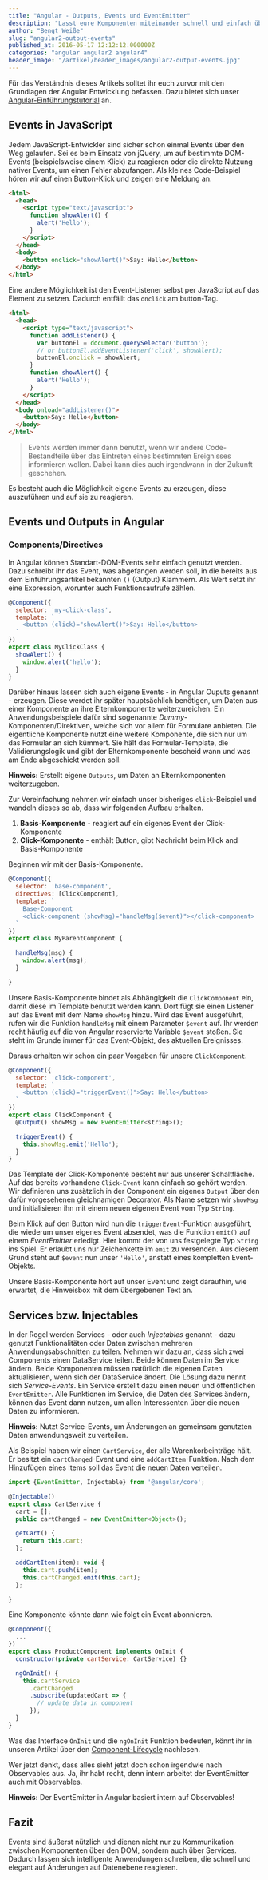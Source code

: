 ```yaml
---
title: "Angular - Outputs, Events und EventEmitter"
description: "Lasst eure Komponenten miteinander schnell und einfach über Events kommunizieren. Informiert Anwendungsteile über Änderungen an einem gemeinsamen Datenmodel über Service-Events."
author: "Bengt Weiße"
slug: "angular2-output-events"
published_at: 2016-05-17 12:12:12.000000Z
categories: "angular angular2 angular4"
header_image: "/artikel/header_images/angular2-output-events.jpg"
---
```


Für das Verständnis dieses Artikels solltet ihr euch zurvor mit den Grundlagen der Angular Entwicklung befassen. Dazu bietet sich unser [Angular-Einführungstutorial](/artikel/angular-tutorial-deutsch/) an.

## Events in JavaScript

Jedem JavaScript-Entwickler sind sicher schon einmal Events über den Weg gelaufen. Sei es beim Einsatz von jQuery, um auf bestimmte DOM-Events (beispielsweise einem Klick) zu reagieren oder die direkte Nutzung nativer Events, um einen Fehler abzufangen. Als kleines Code-Beispiel hören wir auf einen Button-Klick und zeigen eine Meldung an.

```html
<html>
  <head>
    <script type="text/javascript">
      function showAlert() {
        alert('Hello');
      }
    </script>
  </head>
  <body>
    <button onclick="showAlert()">Say: Hello</button>
  </body>
</html>
```

Eine andere Möglichkeit ist den Event-Listener selbst per JavaScript auf das Element zu setzen. Dadurch entfällt das `onclick` am button-Tag.

```html
<html>
  <head>
    <script type="text/javascript">
      function addListener() {
        var buttonEl = document.querySelector('button');
        // or buttonEl.addEventListener('click', showAlert);
        buttonEl.onclick = showAlert;
      }
      function showAlert() {
        alert('Hello');
      }
    </script>
  </head>
  <body onload="addListener()">
    <button>Say: Hello</button>
  </body>
</html>
```

> Events werden immer dann benutzt, wenn wir andere Code-Bestandteile über das Eintreten eines bestimmten Ereignisses informieren wollen. Dabei kann dies auch irgendwann in der Zukunft geschehen.

Es besteht auch die Möglichkeit eigene Events zu erzeugen, diese auszuführen und auf sie zu reagieren.

## Events und Outputs in Angular

### Components/Directives

In Angular können Standart-DOM-Events sehr einfach genutzt werden. Dazu schreibt ihr das Event, was abgefangen werden soll, in die bereits aus dem Einführungsartikel bekannten `()` (Output) Klammern. Als Wert setzt ihr eine Expression, worunter auch Funktionsaufrufe zählen.

```javascript
@Component({
  selector: 'my-click-class',
  template: `
    <button (click)="showAlert()">Say: Hello</button>
  `
})
export class MyClickClass {
  showAlert() {
    window.alert('hello');
  }
}
```

Darüber hinaus lassen sich auch eigene Events - in Angular Ouputs genannt - erzeugen. Diese werdet ihr später hauptsächlich benötigen, um Daten aus einer Komponente an ihre Elternkomponente weiterzureichen. Ein Anwendungsbeispiele dafür sind sogenannte *Dummy*-Komponenten/Direktiven, welche sich vor allem für Formulare anbieten. Die eigentliche Komponente nutzt eine weitere Komponente, die sich nur um das Formular an sich kümmert. Sie hält das Formular-Template, die Validierungslogik und gibt der Elternkomponente bescheid wann und was am Ende abgeschickt werden soll.

<div class="alert alert-info"><b>Hinweis:</b> Erstellt eigene <code>Outputs</code>, um Daten an Elternkomponenten weiterzugeben.</div>

Zur Vereinfachung nehmen wir einfach unser bisheriges `click`-Beispiel und wandeln dieses so ab, dass wir folgenden Aufbau erhalten.

1. **Basis-Komponente** - reagiert auf ein eigenes Event der Click-Komponente
2. **Click-Komponente** - enthält Button, gibt Nachricht beim Klick and Basis-Komponente


Beginnen wir mit der Basis-Komponente.

```javascript
@Component({
  selector: 'base-component',
  directives: [ClickComponent],
  template: `
    Base-Component
    <click-component (showMsg)="handleMsg($event)"></click-component>
  `
})
export class MyParentComponent {

  handleMsg(msg) {
    window.alert(msg);
  }

}
```

Unsere Basis-Komponente bindet als Abhängigkeit die `ClickComponent` ein, damit diese im Template benutzt werden kann. Dort fügt sie einen Listener auf das Event mit dem Name `showMsg` hinzu. Wird das Event ausgeführt, rufen wir die Funktion `handleMsg` mit einem Parameter `$event` auf. Ihr werden recht häufig auf die von Angular reservierte Variable `$event` stoßen. Sie steht im Grunde immer für das Event-Objekt, des aktuellen Ereignisses.

Daraus erhalten wir schon ein paar Vorgaben für unsere `ClickComponent`.

```javascript
@Component({
  selector: 'click-component',
  template: `
    <button (click)="triggerEvent()">Say: Hello</button>
  `
})
export class ClickComponent {
  @Output() showMsg = new EventEmitter<string>();

  triggerEvent() {
    this.showMsg.emit('Hello');
  }
}
```

Das Template der Click-Komponente besteht nur aus unserer Schaltfläche. Auf das bereits vorhandene `Click-Event` kann einfach so gehört werden. Wir definieren uns zusätzlich in der Component ein eigenes `Output` über den dafür vorgesehenen gleichnamigen Decorator. Als Name setzen wir `showMsg` und initialisieren ihn mit einem neuen eigenen Event vom Typ `String`.

Beim Klick auf den Button wird nun die `triggerEvent`-Funktion ausgeführt, die wiederum unser eigenes Event absendet, was die Funktion `emit()` auf einem *EventEmitter* erledigt. Hier kommt der von uns festgelegte Typ `String` ins Spiel. Er erlaubt uns nur Zeichenkette im `emit` zu versenden. Aus diesem Grund steht auf `$event` nun unser `'Hello'`, anstatt eines kompletten Event-Objekts.

Unsere Basis-Komponente hört auf unser Event und zeigt daraufhin, wie erwartet, die Hinweisbox mit dem übergebenen Text an.

## Services bzw. Injectables

In der Regel werden Services - oder auch *Injectables* genannt - dazu genutzt Funktionalitäten oder Daten zwischen mehreren Anwendungsabschnitten zu teilen. Nehmen wir dazu an, dass sich zwei Components einen DataService teilen. Beide können Daten im Service ändern. Beide Komponenten müssen natürlich die eigenen Daten aktualisieren, wenn sich der DataService ändert. Die Lösung dazu nennt sich *Service-Events*. Ein Service erstellt dazu einen neuen und öffentlichen `EventEmitter`. Alle Funktionen im Service, die Daten des Services ändern, können das Event dann nutzen, um allen Interessenten über die neuen Daten zu informieren.

<div class="alert alert-info"><b>Hinweis:</b> Nutzt Service-Events, um Änderungen an gemeinsam genutzten Daten anwendungsweit zu verteilen.</div>

Als Beispiel haben wir einen `CartService`, der alle Warenkorbeinträge hält. Er besitzt ein `cartChanged`-Event und eine `addCartItem`-Funktion. Nach dem Hinzufügen eines Items soll das Event die neuen Daten verteilen.

```javascript
import {EventEmitter, Injectable} from '@angular/core';

@Injectable()
export class CartService {
  cart = [];
  public cartChanged = new EventEmitter<Object>();

  getCart() {
    return this.cart;
  };

  addCartItem(item): void {
    this.cart.push(item);
    this.cartChanged.emit(this.cart);
  };

}
```

Eine Komponente könnte dann wie folgt ein Event abonnieren.

```javascript
@Component({
  ...
})
export class ProductComponent implements OnInit {
  constructor(private cartService: CartService) {}

  ngOnInit() {
    this.cartService
      .cartChanged
      .subscribe(updatedCart => {
        // update data in component
      });
  }
}
```

Was das Interface `OnInit` und die `ngOnInit` Funktion bedeuten, könnt ihr in unseren Artikel über den [Component-Lifecycle](/artikel/angular-2-component-lifecycle/) nachlesen.

Wer jetzt denkt, dass alles sieht jetzt doch schon irgendwie nach Observables aus. Ja, ihr habt recht, denn intern arbeitet der EventEmitter auch mit Observables.

<div class="alert alert-info"><b>Hinweis:</b> Der EventEmitter in Angular basiert intern auf Observables!</div>

## Fazit

Events sind äußerst nützlich und dienen nicht nur zu Kommunikation zwischen Komponenten über den DOM, sondern auch über Services. Dadurch lassen sich intelligente Anwendungen schreiben, die schnell und elegant auf Änderungen auf Datenebene reagieren.
